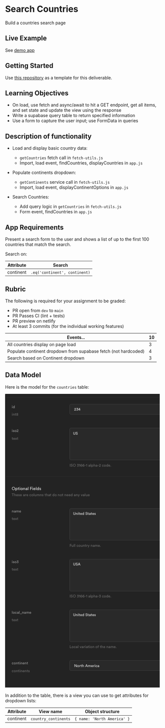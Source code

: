 # Search Countries

Build a countries search page

## Live Example

See [demo app](https://incandescent-faloodeh-ac6db8.netlify.app/)

## Getting Started

Use [this repository](https://github.com/alchemycodelab/half-baked-web-01-countries-search) as a template for this deliverable.

## Learning Objectives

-   On load, use fetch and async/await to hit a GET endpoint, get all items, and set state and update the view using the response
-   Write a supabase query table to return specified information
-   Use a form to capture the user input; use FormData in queries

## Description of functionality

-   Load and display basic country data:

    -   `getCountries` fetch call in `fetch-utils.js`
    -   Import, load event, findCountries, displayCountries in `app.js`

-   Populate continents dropdown:

    -   `getContinents` service call in `fetch-utils.js`
    -   Import, load event, displayContinentOptions in `app.js`

-   Search Countries:
    -   Add query logic in `getCountries` in `fetch-utils.js`
    -   Form event, findCountries in `app.js`

## App Requirements

Present a search form to the user and shows a list of up to the first 100 countries that match the search.

Search on:

| Attribute | Search                        |
| --------- | ----------------------------- |
| continent | `.eq('continent', continent)` |

## Rubric

The following is required for your assignment to be graded:

-   PR open from `dev` to `main`
-   PR Passes CI (lint + tests)
-   PR preview on netlify
-   At least 3 commits (for the individual working features)

| Events...                                                       | **10** |
| --------------------------------------------------------------- | ------ |
| All countries display on page load                              | 3      |
| Populate continent dropdown from supabase fetch (not hardcoded) | 4      |
| Search based on Continent dropdown                              | 3      |

## Data Model

Here is the model for the `countries` table:

![data model](./data-model.png)

In addition to the table, there is a view you can use to get attributes for dropdown lists:

| Attribute | View name            | Object structure            |
| --------- | -------------------- | --------------------------- |
| continent | `country_continents` | `{ name: 'North America' }` |

